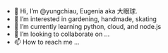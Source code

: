 - 👋 Hi, I’m @yungchiau, Eugenia aka 大眼球.
- 👀 I’m interested in gardening, handmade, skating 
- 🌱 I’m currently learning python, cloud, and node.js
- 💞️ I’m looking to collaborate on ...
- 📫 How to reach me ...

<!---
yungchiau/yungchiau is a ✨ special ✨ repository because its `README.md` (this file) appears on your GitHub profile.
You can click the Preview link to take a look at your changes.
--->
